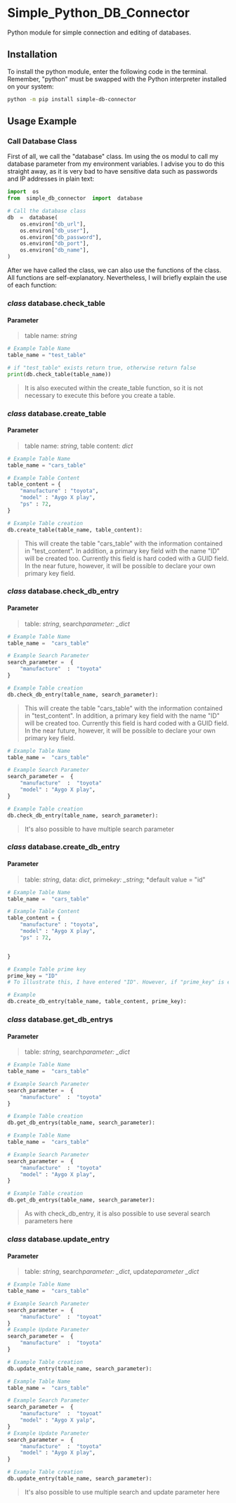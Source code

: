 # Simple_Python_DB_Connector

Python module for simple connection and editing of databases.

## Installation

To install the python module, enter the following code in the terminal. Remember, "python" must be swapped with the Python interpreter installed on your system:

```sh
python -m pip install simple-db-connector
```

## Usage Example

### Call Database Class

First of all, we call the "database" class. Im using the os modul to call my database parameter from my environment variables. I advise you to do this straight away, as it is very bad to have sensitive data such as passwords and IP addresses in plain text:

```python
import  os
from  simple_db_connector  import  database

# Call the database class
db  =  database(
	os.environ["db_url"],
	os.environ["db_user"],
	os.environ["db_password"],
	os.environ["db_port"],
	os.environ["db_name"],
)
```

After we have called the class, we can also use the functions of the class. All functions are self-explanatory. Nevertheless, I will briefly explain the use of each function:

### _class_ database.check_table

#### Parameter

> table name: _string_

```python
# Example Table Name
table_name = "test_table"

# if "test_table" exists return true, otherwise return false
print(db.check_table(table_name))
```

> It is also executed within the create_table function, so it is not necessary to execute this before you create a table.

### _class_ database.create_table

#### Parameter

> table name: _string_, table content: _dict_

```python
# Example Table Name
table_name = "cars_table"

# Example Table Content
table_content = {
	"manufacture" : "toyota",
	"model" : "Aygo X play",
	"ps" : 72,
}

# Example Table creation
db.create_table(table_name, table_content):
```

> This will create the table "cars_table" with the information contained in "test_content". In addition, a primary key field with the name "ID" will be created too. Currently this field is hard coded with a GUID field. In the near future, however, it will be possible to declare your own primary key field.

### _class_ database.check_db_entry

#### Parameter

> table: _string_, search*parameter: \_dict*

```python
# Example Table Name
table_name =  "cars_table"

# Example Search Parameter
search_parameter =  {
	"manufacture"  :  "toyota"
}

# Example Table creation
db.check_db_entry(table_name, search_parameter):
```

> This will create the table "cars_table" with the information contained in "test_content". In addition, a primary key field with the name "ID" will be created too. Currently this field is hard coded with a GUID field. In the near future, however, it will be possible to declare your own primary key field.

```python
# Example Table Name
table_name =  "cars_table"

# Example Search Parameter
search_parameter =  {
	"manufacture"  :  "toyota"
	"model" : "Aygo X play",
}

# Example Table creation
db.check_db_entry(table_name, search_parameter):
```

> It's also possible to have multiple search parameter

### _class_ database.create_db_entry

#### Parameter

> table: _string_, data: _dict_, prime*key: \_string*; \*default value = "id"

```python
# Example Table Name
table_name =  "cars_table"

# Example Table Content
table_content = {
	"manufacture" : "toyota",
	"model" : "Aygo X play",
	"ps" : 72,


}

# Example Table prime key
prime_key = "ID"
# To illustrate this, I have entered "ID". However, if "prime_key" is empty, "ID" is selected.

# Example
db.create_db_entry(table_name, table_content, prime_key):
```

### _class_ database.get_db_entrys

#### Parameter

> table: _string_, search*parameter: \_dict*

```python
# Example Table Name
table_name =  "cars_table"

# Example Search Parameter
search_parameter =  {
	"manufacture"  :  "toyota"
}

# Example Table creation
db.get_db_entrys(table_name, search_parameter):
```

```python
# Example Table Name
table_name =  "cars_table"

# Example Search Parameter
search_parameter =  {
	"manufacture"  :  "toyota"
	"model" : "Aygo X play",
}

# Example Table creation
db.get_db_entrys(table_name, search_parameter):
```

> As with check_db_entry, it is also possible to use several search parameters here

### _class_ database.update_entry

#### Parameter

> table: _string_, search*parameter: \_dict*, update*parameter \_dict*

```python
# Example Table Name
table_name =  "cars_table"

# Example Search Parameter
search_parameter =  {
	"manufacture"  :  "toyoat"
}
# Example Update Parameter
search_parameter =  {
	"manufacture"  :  "toyota"
}

# Example Table creation
db.update_entry(table_name, search_parameter):
```

```python
# Example Table Name
table_name =  "cars_table"

# Example Search Parameter
search_parameter =  {
	"manufacture"  :  "toyoat"
	"model" : "Aygo X yalp",
}
# Example Update Parameter
search_parameter =  {
	"manufacture"  :  "toyota"
	"model" : "Aygo X play",
}

# Example Table creation
db.update_entry(table_name, search_parameter):
```

> It's also possible to use multiple search and update parameter here
